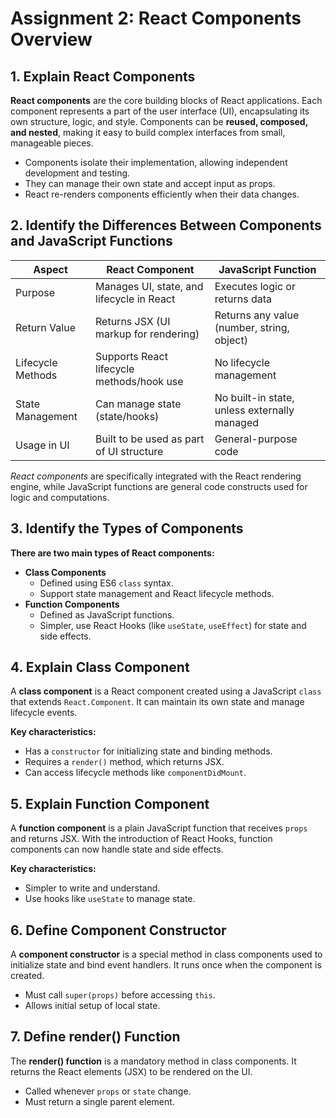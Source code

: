 # Assignment 2: React Components Overview

## 1. Explain React Components

**React components** are the core building blocks of React applications. Each component represents a part of the user interface (UI), encapsulating its own structure, logic, and style. Components can be **reused, composed, and nested**, making it easy to build complex interfaces from small, manageable pieces.

- Components isolate their implementation, allowing independent development and testing.
- They can manage their own state and accept input as props.
- React re-renders components efficiently when their data changes.

## 2. Identify the Differences Between Components and JavaScript Functions

| Aspect               | React Component                                 | JavaScript Function                        |
|----------------------|------------------------------------------------|--------------------------------------------|
| Purpose              | Manages UI, state, and lifecycle in React      | Executes logic or returns data             |
| Return Value         | Returns JSX (UI markup for rendering)          | Returns any value (number, string, object) |
| Lifecycle Methods    | Supports React lifecycle methods/hook use      | No lifecycle management                    |
| State Management     | Can manage state (state/hooks)                 | No built-in state, unless externally managed|
| Usage in UI          | Built to be used as part of UI structure       | General-purpose code                       |

*React components* are specifically integrated with the React rendering engine, while JavaScript functions are general code constructs used for logic and computations.

## 3. Identify the Types of Components

**There are two main types of React components:**

- **Class Components**
  - Defined using ES6 `class` syntax.
  - Support state management and React lifecycle methods.
- **Function Components**
  - Defined as JavaScript functions.
  - Simpler, use React Hooks (like `useState`, `useEffect`) for state and side effects.

## 4. Explain Class Component

A **class component** is a React component created using a JavaScript `class` that extends `React.Component`. It can maintain its own state and manage lifecycle events.

**Key characteristics:**
- Has a `constructor` for initializing state and binding methods.
- Requires a `render()` method, which returns JSX.
- Can access lifecycle methods like `componentDidMount`.


## 5. Explain Function Component

A **function component** is a plain JavaScript function that receives `props` and returns JSX. With the introduction of React Hooks, function components can now handle state and side effects.

**Key characteristics:**
- Simpler to write and understand.
- Use hooks like `useState` to manage state.


## 6. Define Component Constructor

A **component constructor** is a special method in class components used to initialize state and bind event handlers. It runs once when the component is created.

- Must call `super(props)` before accessing `this`.
- Allows initial setup of local state.


## 7. Define render() Function

The **render() function** is a mandatory method in class components. It returns the React elements (JSX) to be rendered on the UI.

- Called whenever `props` or `state` change.
- Must return a single parent element.

